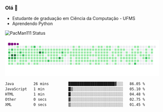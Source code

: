 ### Olá 👋

- Estudante de graduação em Ciência da Computação - UFMS
- Aprendendo Python

![PacMan111 Status](https://github-readme-stats.vercel.app/api?username=pacman111&show_icons=true&theme=gruvbox)
<!--[![Top Linguagens](https://github-readme-stats.vercel.app/api/top-langs/?username=pacman111&layout=compact)](https://github.com/anuraghazra/github-readme-stats) 
-->

![snake gif](https://github.com/PacMan111/PacMan111/blob/output/github-contribution-grid-snake.gif)

<!--START_SECTION:waka-->

```txt
Java         26 mins         █████████████████████▓░░░   86.05 %
JavaScript   1 min           █▒░░░░░░░░░░░░░░░░░░░░░░░   05.10 %
HTML         1 min           █░░░░░░░░░░░░░░░░░░░░░░░░   04.48 %
Other        0 secs          ▓░░░░░░░░░░░░░░░░░░░░░░░░   02.75 %
XML          0 secs          ▒░░░░░░░░░░░░░░░░░░░░░░░░   01.45 %
```

<!--END_SECTION:waka-->
